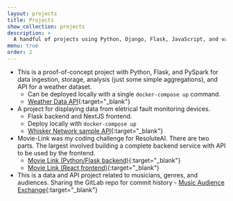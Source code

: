 ```yaml
---
layout: projects
title: Projects
show_collection: projects
description: >
  A handful of projects using Python, Django, Flask, JavaScript, and various other tools. 
menu: true
order: 2
---
```


- This is a proof-of-concept project with Python, Flask, and PySpark for data ingestion, storage, analysis (just some simple aggregations), and API for a weather dataset.
  - Can be deployed locally with a single `docker-compose up` command.
  - [Weather Data API](https://github.com/sjlawson/weatherdata-pyspark-api){:target="_blank"}
- A project for displaying data from eletrical fault monitoring devices.
  - Flask backend and NextJS frontend.
  - Deploy locally with `docker-compose up`
  - [Whisker Network sample API](https://github.com/sjlawson/device-fault-monitoring){:target="_blank"}
- Movie-Link was my coding challenge for ResoluteAI. There are two parts. The largest involved building a complete backend service with API to be used by the frontend.
  - [Movie Link (Python/Flask backend)](https://github.com/sjlawson/movie-link-backend){:target="_blank"}
  - [Movie Link (React frontend)](https://github.com/sjlawson/movie-link-frontend){:target="_blank"}
- This is a data and API project related to musicians, genres, and audiences. Sharing the GitLab repo for commit history
      - [Music Audience Exchange](https://gitlab.com/sjlawson/maxdata){:target="_blank"}
